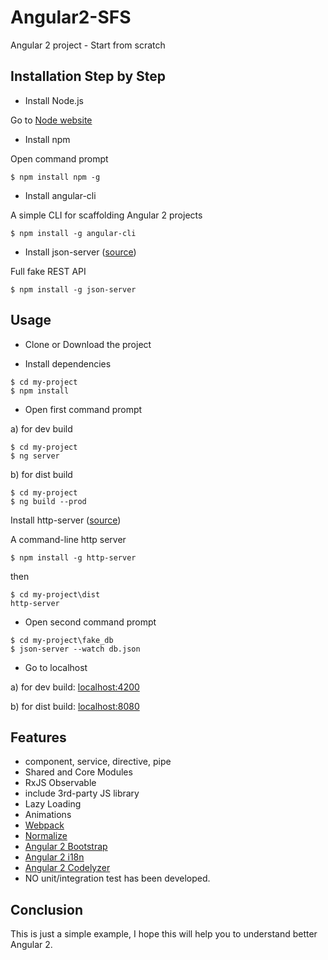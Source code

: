 # Angular2-SFS
Angular 2 project - Start from scratch

## Installation Step by Step
- Install Node.js

Go to [Node website](https://nodejs.org/en/)

- Install npm

Open command prompt

```
$ npm install npm -g
```

- Install angular-cli

A simple CLI for scaffolding Angular 2 projects
```
$ npm install -g angular-cli
```

- Install json-server ([source](https://github.com/typicode/json-server))

Full fake REST API
```
$ npm install -g json-server
```
## Usage

- Clone or Download the project

- Install dependencies
```
$ cd my-project
$ npm install
```

- Open first command prompt

a) for dev build
```
$ cd my-project
$ ng server
```

b) for dist build

```
$ cd my-project
$ ng build --prod
```

Install http-server ([source](https://github.com/indexzero/http-server))

A command-line http server
```
$ npm install -g http-server
```
then 

```
$ cd my-project\dist
http-server
```

- Open second command prompt
```
$ cd my-project\fake_db
$ json-server --watch db.json
```

- Go to localhost

a) for dev build: [localhost:4200](http://localhost:4200/)

b) for dist build: [localhost:8080](http://localhost:8080/)

## Features

- component, service, directive, pipe
- Shared and Core Modules
- RxJS Observable
- include 3rd-party JS library
- Lazy Loading
- Animations
- [Webpack](https://webpack.github.io/)
- [Normalize](https://necolas.github.io/normalize.css/)
- [Angular 2 Bootstrap](https://github.com/ng-bootstrap/ng-bootstrap)
- [Angular 2 i18n](https://github.com/ocombe/ng2-translate)
- [Angular 2 Codelyzer](https://github.com/mgechev/codelyzer)
- NO unit/integration test has been developed.

## Conclusion

This is just a simple example, I hope this will help you to understand better Angular 2.
